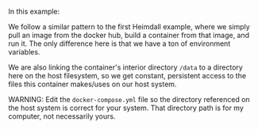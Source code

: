In this example:

We follow a similar pattern to the first Heimdall example, where we simply pull an image from the docker hub, build a container from that image, and run it. The only difference here is that we have a ton of environment variables.

We are also linking the container's interior directory `/data` to a directory here on the host filesystem, so we get constant, persistent access to the files this container makes/uses on our host system.

WARNING: Edit the `docker-compose.yml` file so the directory referenced on the host system is correct for your system. That directory path is for my computer, not necessarily yours.
